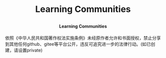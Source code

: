 <h1 align="center" style="margin: 30px 0 30px; font-weight: bold;">Learning Communities</h1>
<h4 align="center">Learning Communities</h4>

依照《中华人民共和国著作权法实施条例》未经原作者允许和书面授权，禁止分享到其他任何github、gitee等平台公开，违反可追究进一步的法律行动。(如已创建，请设置private)